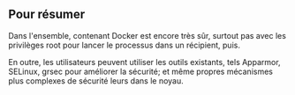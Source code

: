 ## Pour résumer
Dans l'ensemble, contenant Docker est encore très sûr, surtout pas avec les privilèges root pour lancer le processus dans un récipient, puis.

En outre, les utilisateurs peuvent utiliser les outils existants, tels Apparmor, SELinux, grsec pour améliorer la sécurité;
et même propres mécanismes plus complexes de sécurité leurs dans le noyau.
